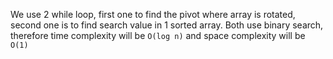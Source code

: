 We use 2 while loop, first one to find the pivot where array is rotated, second one is to find search value in 1 sorted array. Both use binary search, therefore time complexity will be `O(log n)` and space complexity will be `O(1)`